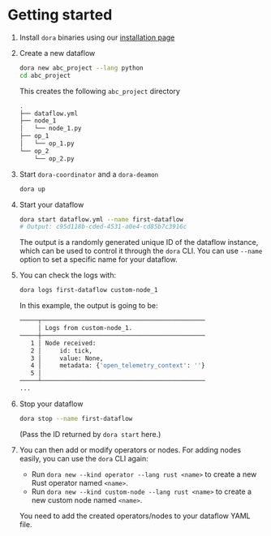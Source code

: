 # Getting started

1. Install `dora` binaries using our [installation page](/docs/guides/Installation/installing)

2. Create a new dataflow
    ```bash
    dora new abc_project --lang python
    cd abc_project
    ```

    This creates the following `abc_project` directory
    ```bash
    .
    ├── dataflow.yml
    ├── node_1
    │   └── node_1.py
    ├── op_1
    │   └── op_1.py
    └── op_2
        └── op_2.py
    ```

3. Start `dora-coordinator` and a `dora-deamon`
    ```bash
    dora up 
    ```
4. Start your dataflow
    ```bash
    dora start dataflow.yml --name first-dataflow
    # Output: c95d118b-cded-4531-a0e4-cd85b7c3916c
    ```
    The output is a randomly generated unique ID of the dataflow instance, which can be used to control it through the `dora` CLI. You can use `--name ` option to set a specific name for your dataflow.

5. You can check the logs with:
    ```bash
    dora logs first-dataflow custom-node_1
    ```
    In this example, the output is going to be:
    ```bash
    ─────┬─────────────────────────────────────────────
         │ Logs from custom-node_1.
    ─────┼─────────────────────────────────────────────
       1 │ Node received:
       2 │     id: tick,
       3 │     value: None,
       4 │     metadata: {'open_telemetry_context': ''}
       5 │ 
    ─────┴─────────────────────────────────────────────
    ...
    ```
6. Stop your dataflow
    ```bash
    dora stop --name first-dataflow
    ```
    (Pass the ID returned by `dora start` here.)

7. You can then add or modify operators or nodes. For adding nodes easily, you can use the `dora` CLI again:

    - Run `dora new --kind operator --lang rust <name>` to create a new Rust operator named `<name>`.
    - Run `dora new --kind custom-node --lang rust <name>` to create a new custom node named `<name>`.

    You need to add the created operators/nodes to your dataflow YAML file.
